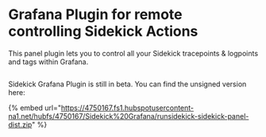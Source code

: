 # Grafana Plugin for remote controlling Sidekick Actions

This panel plugin lets you to control all your Sidekick tracepoints & logpoints and tags within Grafana.

<figure><img src="../.gitbook/assets/sidekick-grafana-4.gif" alt="" /><figcaption></figcaption></figure>



Sidekick Grafana Plugin is still in beta. You can find the unsigned version here:

{% embed url="https://4750167.fs1.hubspotusercontent-na1.net/hubfs/4750167/Sidekick%20Grafana/runsidekick-sidekick-panel-dist.zip" %}
